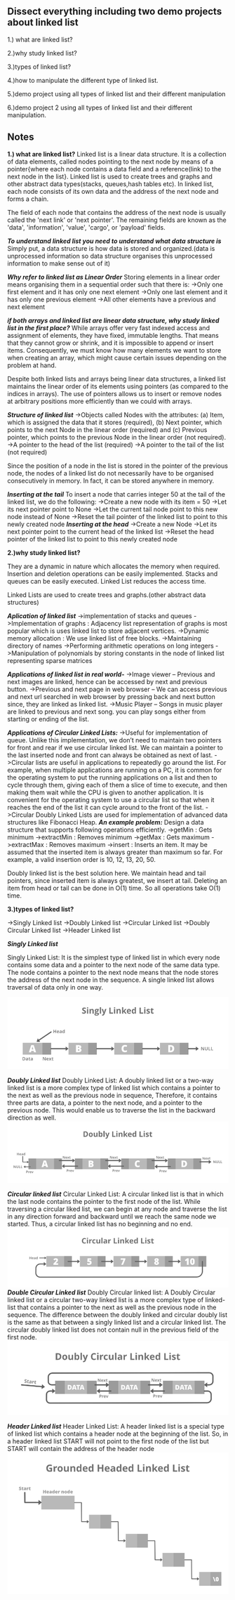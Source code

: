 ## Dissect everything including two demo projects about linked list

1.) what are linked list?

2.)why study linked list?

3.)types of linked list?

4.)how to manipulate the different type of linked list.

5.)demo project using all types of linked list and their different manipulation

6.)demo project 2 using all types of linked list and their different manipulation.

## Notes
**1.) what are linked list?**
Linked list is a linear data structure. It is a collection of data elements, called nodes pointing to the next node by means of a pointer{where each node contains a data field and a reference(link) to the next node in the list}. Linked list is used to create trees and graphs and other abstract data types(stacks, queues,hash tables etc). In linked list, each node consists of its own data and the address of the next node and forms a chain.

The field of each node that contains the address of the next node is usually called the 'next link' or 'next pointer'. The remaining fields are known as the 'data', 'information', 'value', 'cargo', or 'payload' fields.


***To understand linked list you need to understand what data structure is***
Simply put, a data structure is how data is stored and organized.(data is unprocessed information so data structure organises this unprocessed information to make sense out of it)

***Why refer to linked list as Linear Order***
Storing elements in a linear order means organising them in a sequential order such that there is:
->Only one first element and it has only one next element
->Only one last element and it has only one previous element
->All other elements have a previous and next element

***if both arrays and linked list are linear data structure, why study linked list in the first place?***
While arrays offer very fast indexed access and assignment of elements, they have fixed, immutable lengths. That means that they cannot grow or shrink, and it is impossible to append or insert items. Consequently, we must know how many elements we want to store when creating an array, which might cause certain issues depending on the problem at hand.


Despite both linked lists and arrays being linear data structures, a linked list maintains the linear order of its elements using pointers (as compared to the indices in arrays). The use of pointers allows us to insert or remove nodes at arbitrary positions more efficiently than we could with arrays.

***Structure of linked list***
->Objects called Nodes with the attributes: (a) Item, which is assigned the data that it stores (required), (b) Next pointer, which points to the next Node in the linear order (required) and (c) Previous pointer, which points to the previous Node in the linear order (not required).
->A pointer to the head of the list (required)
->A pointer to the tail of the list (not required)

Since the position of a node in the list is stored in the pointer of the previous node, the nodes of a linked list do not necessarily have to be organised consecutively in memory. In fact, it can be stored anywhere in memory.

***Inserting at the tail***
To insert a node that carries integer 50 at the tail of the linked list, we do the following:
->Create a new node with its item = 50
->Let its next pointer point to None
->Let the current tail node point to this new node instead of None
->Reset the tail pointer of the linked list to point to this newly created node
***Inserting at the head***
->Create a new Node
->Let its next pointer point to the current head of the linked list
->Reset the head pointer of the linked list to point to this newly created node

**2.)why study linked list?**

They are a dynamic in nature which allocates the memory when required. Insertion and deletion operations can be easily implemented. Stacks and queues can be easily executed. Linked List reduces the access time.

Linked Lists are used to create trees and graphs.(other abstract data structures)

***Aplication of linked list***
->implementation of stacks and queues
->Implementation of graphs : Adjacency list representation of graphs is most popular which is uses linked list to store adjacent vertices.
->Dynamic memory allocation : We use linked list of free blocks.
->Maintaining directory of names
->Performing arithmetic operations on long integers
->Manipulation of polynomials by storing constants in the node of linked list
representing sparse matrices


***Applications of linked list in real world-***
->Image viewer – Previous and next images are linked, hence can be accessed by next and previous button.
->Previous and next page in web browser – We can access previous and next url searched in web browser by pressing back and next button since, they are linked as linked list.
->Music Player – Songs in music player are linked to previous and next song. you can play songs either from starting or ending of the list.

***Applications of Circular Linked Lists:***
->Useful for implementation of queue. Unlike this implementation, we don’t need to maintain two pointers for front and rear if we use circular linked list. We can maintain a pointer to the last inserted node and front can always be obtained as next of last.
->Circular lists are useful in applications to repeatedly go around the list. For example, when multiple applications are running on a PC, it is common for the operating system to put the running applications on a list and then to cycle through them, giving each of them a slice of time to execute, and then making them wait while the CPU is given to another application. It is convenient for the operating system to use a circular list so that when it reaches the end of the list it can cycle around to the front of the list.
->Circular Doubly Linked Lists are used for implementation of advanced data structures like Fibonacci Heap.
***An example problem:***
Design a data structure that supports following operations efficiently.
->getMin : Gets minimum
->extractMin : Removes minimum
->getMax : Gets maximum
->extractMax : Removes maximum
->insert : Inserts an item. It may be assumed that the inserted item is always greater than maximum so far. For example, a valid insertion order is 10, 12, 13, 20, 50.

Doubly linked list is the best solution here. We maintain head and tail pointers, since inserted item is always greatest, we insert at tail. Deleting an item from head or tail can be done in O(1) time. So all operations take O(1) time.


**3.)types of linked list?**

->Singly Linked list
->Doubly Linked list
->Circular Linked list
->Doubly Circular Linked list
->Header Linked list

***Singly Linked list***

Singly Linked List: It is the simplest type of linked list in which every node contains some data and a pointer to the next node of the same data type. The node contains a pointer to the next node means that the node stores the address of the next node in the sequence. A single linked list allows traversal of data only in one way.

![alt text](./images/Singly-Linked-List1.png?raw=true)

***Doubly Linked list***
Doubly Linked List: A doubly linked list or a two-way linked list is a more complex type of linked list which contains a pointer to the next as well as the previous node in sequence, Therefore, it contains three parts are data, a pointer to the next node, and a pointer to the previous node. This would enable us to traverse the list in the backward direction as well.
![alt text](./images/Doubly-Linked-List.png?raw=true)

***Circular linked list***
Circular Linked List: A circular linked list is that in which the last node contains the pointer to the first node of the list. While traversing a circular liked list, we can begin at any node and traverse the list in any direction forward and backward until we reach the same node we started. Thus, a circular linked list has no beginning and no end.
![alt text](./images/Circular-Linked-List.png?raw=true)
***Double Circular Linked list***
Doubly Circular linked list: A Doubly Circular linked list or a circular two-way linked list is a more complex type of linked-list that contains a pointer to the next as well as the previous node in the sequence. The difference between the doubly linked and circular doubly list is the same as that between a singly linked list and a circular linked list. The circular doubly linked list does not contain null in the previous field of the first node.
![alt text](./images/Doubly-Circular-Linked-List.png?raw=true)

***Header Linked list***
Header Linked List: A header linked list is a special type of linked list which contains a header node at the beginning of the list. So, in a header linked list START will not point to the first node of the list but START will contain the address of the header node
![alt text](./images/Grounded-Headed-Linked-List.png?raw=true)
